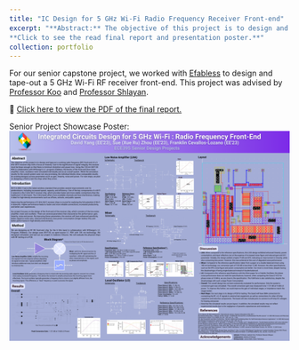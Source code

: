 ```yaml
---
title: "IC Design for 5 GHz Wi-Fi Radio Frequency Receiver Front-end"
excerpt: "**Abstract:** The objective of this project is to design and tape-out a working radio frequency (RF) front-end of a 5 GHz Wi-Fi receiver chip with a focus on linearity. Due to the significance of signal integrity, the receiver must be linear enough so that there is minimum distortion and power loss. Using the 130 nm SKY130 PDK in collaboration with NYDesign's I.C. program, Efabless, the blocks of the front-end (low-noise amplifier, mixer, oscillator) were simulated individually and as an overall system. While the simulation results for the overall system were not very promising, the individual blocks show comparable results (to existing designs) across parameters such as gain, linearity, noise and power. For next steps, we plan on designing a PCB to test the chips when they arrive.  
**Click to see the read final report and presentation poster.**"
collection: portfolio
---
```


For our senior capstone project, we worked with [Efabless](https://efabless.com/) to design and tape-out a 5 GHz Wi-Fi RF receiver front-end. This project was advised by [Professor Koo](https://cooper.edu/academics/people/ja-beom-koo) and [Professor Shlayan](https://cooper.edu/academics/people/neveen-shlayan). 

📄 [Click here to view the PDF of the final report.](/files/Senior_Project_Final_Report.pdf)

Senior Project Showcase Poster: 
![](/images/ee-cap-poster.png)

